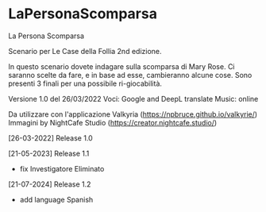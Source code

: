 # LaPersonaScomparsa
 La Persona Scomparsa

Scenario per Le Case della Follia 2nd edizione.

In questo scenario dovete indagare sulla scomparsa di Mary Rose.
Ci saranno scelte da fare, e in base ad esse, cambieranno alcune cose.
Sono presenti 3 finali per una possibile ri-giocabilità.

Versione 1.0 del 26/03/2022
Voci: Google and DeepL translate
Music: online

Da utilizzare con l'applicazione Valkyria (https://npbruce.github.io/valkyrie/)
Immagini by NightCafe Studio (https://creator.nightcafe.studio/)

[26-03-2022] Release 1.0

[21-05-2023] Release 1.1
- fix Investigatore Eliminato

[21-07-2024] Release 1.2
- add language Spanish

